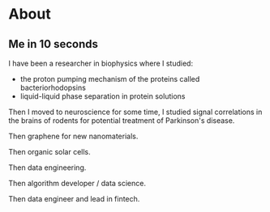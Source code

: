 # About

## Me in 10 seconds

I have been a researcher in biophysics where I studied:
- the proton pumping mechanism of the proteins called bacteriorhodopsins
- liquid-liquid phase separation in protein solutions

Then I moved to neuroscience for some time, I studied signal correlations in the brains of rodents for potential treatment of Parkinson's disease.

Then graphene for new nanomaterials.

Then organic solar cells.    

Then data engineering.

Then algorithm developer / data science.

Then data engineer and lead in fintech.

